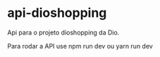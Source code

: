 # api-dioshopping
Api para o projeto dioshopping da Dio.

Para rodar a API use npm run dev ou yarn run dev

